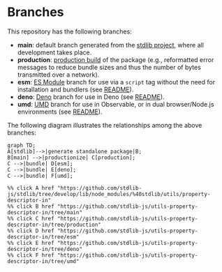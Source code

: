 <!--

@license Apache-2.0

Copyright (c) 2022 The Stdlib Authors.

Licensed under the Apache License, Version 2.0 (the "License");
you may not use this file except in compliance with the License.
You may obtain a copy of the License at

    http://www.apache.org/licenses/LICENSE-2.0

Unless required by applicable law or agreed to in writing, software
distributed under the License is distributed on an "AS IS" BASIS,
WITHOUT WARRANTIES OR CONDITIONS OF ANY KIND, either express or implied.
See the License for the specific language governing permissions and
limitations under the License.

-->

# Branches

This repository has the following branches:

-   **main**: default branch generated from the [stdlib project][stdlib-url], where all development takes place.
-   **production**: [production build][production-url] of the package (e.g., reformatted error messages to reduce bundle sizes and thus the number of bytes transmitted over a network).
-   **esm**: [ES Module][esm-url] branch for use via a `script` tag without the need for installation and bundlers (see [README][esm-readme]).
-   **deno**: [Deno][deno-url] branch for use in Deno (see [README][deno-readme]).
-   **umd**: [UMD][umd-url] branch for use in Observable, or in dual browser/Node.js environments (see [README][umd-readme]).

The following diagram illustrates the relationships among the above branches:

```mermaid
graph TD;
A[stdlib]-->|generate standalone package|B;
B[main] -->|productionize| C[production];
C -->|bundle| D[esm];
C -->|bundle| E[deno];
C -->|bundle| F[umd];

%% click A href "https://github.com/stdlib-js/stdlib/tree/develop/lib/node_modules/%40stdlib/utils/property-descriptor-in"
%% click B href "https://github.com/stdlib-js/utils-property-descriptor-in/tree/main"
%% click C href "https://github.com/stdlib-js/utils-property-descriptor-in/tree/production"
%% click D href "https://github.com/stdlib-js/utils-property-descriptor-in/tree/esm"
%% click E href "https://github.com/stdlib-js/utils-property-descriptor-in/tree/deno"
%% click F href "https://github.com/stdlib-js/utils-property-descriptor-in/tree/umd"
```

[stdlib-url]: https://github.com/stdlib-js/stdlib/tree/develop/lib/node_modules/%40stdlib/utils/property-descriptor-in
[production-url]: https://github.com/stdlib-js/utils-property-descriptor-in/tree/production
[deno-url]: https://github.com/stdlib-js/utils-property-descriptor-in/tree/deno
[deno-readme]: https://github.com/stdlib-js/utils-property-descriptor-in/blob/deno/README.md
[umd-url]: https://github.com/stdlib-js/utils-property-descriptor-in/tree/umd
[umd-readme]: https://github.com/stdlib-js/utils-property-descriptor-in/blob/umd/README.md
[esm-url]: https://github.com/stdlib-js/utils-property-descriptor-in/tree/esm
[esm-readme]: https://github.com/stdlib-js/utils-property-descriptor-in/blob/esm/README.md